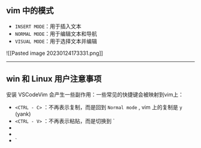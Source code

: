 ## vim 中的模式 
+ `INSERT MODE`：用于插入文本
+ `NORMAL MODE`：用于编辑文本和导航
+ `VISUAL MODE`：用于选择文本并编辑

![[Pasted image 20230124173331.png]]

---

## win 和 Linux 用户注意事项
安装 VSCodeVim 会产生一些副作用：一些常见的快捷键会被映射到vim上：
+ `<CTRL - C>` ：不再表示复制，而是回到 `Normal mode` , vim 上的复制是 `y` (yank)
+ `<CTRL - V>` ：不再表示粘贴，而是切换到 ` 
+ 
+ 
+ `










